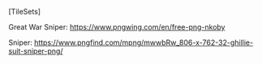 [TileSets]

Great War Sniper: https://www.pngwing.com/en/free-png-nkoby

Sniper: https://www.pngfind.com/mpng/mwwbRw_806-x-762-32-ghillie-suit-sniper-png/
